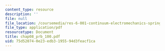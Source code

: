 ```yaml
---
content_type: resource
description: ''
file: null
file_location: /coursemedia/res-6-001-continuum-electromechanics-spring-2009/75d520740e23edb3195594d3feacf1ca_chap08_prb_100.pdf
file_type: application/pdf
resourcetype: Document
title: chap08_prb_100.pdf
uid: 75d52074-0e23-edb3-1955-94d3feacf1ca
---
```

